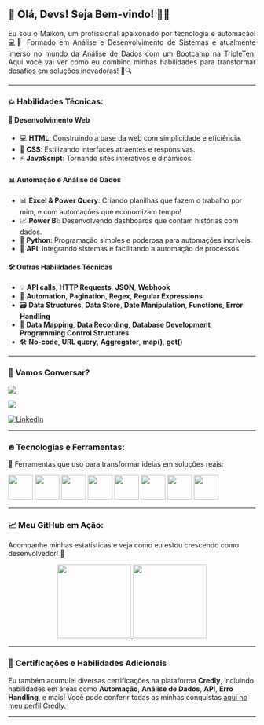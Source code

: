 ## 🚀 Olá, Devs! Seja Bem-vindo! 👨‍💻  
<p align="justify"> 
Eu sou o Maikon, um profissional apaixonado por tecnologia e automação! 💻🎯 Formado em Análise e Desenvolvimento de Sistemas e atualmente imerso no mundo da Análise de Dados com um Bootcamp na TripleTen. Aqui você vai ver como eu combino minhas habilidades para transformar desafios em soluções inovadoras! 🔧🔍
</p>

---

### 💥 Habilidades Técnicas:

#### 🚀 **Desenvolvimento Web**  
- 💻 **HTML**: Construindo a base da web com simplicidade e eficiência.  
- 🎨 **CSS**: Estilizando interfaces atraentes e responsivas.  
- ⚡ **JavaScript**: Tornando sites interativos e dinâmicos.

#### 📊 **Automação e Análise de Dados**  
- 📊 **Excel & Power Query**: Criando planilhas que fazem o trabalho por mim, e com automações que economizam tempo!  
- 📈 **Power BI**: Desenvolvendo dashboards que contam histórias com dados.  
- 🐍 **Python**: Programação simples e poderosa para automações incríveis.  
- 🔗 **API**: Integrando sistemas e facilitando a automação de processos.

#### 🛠️ **Outras Habilidades Técnicas**  
- 💡 **API calls**, **HTTP Requests**, **JSON**, **Webhook**  
- 🔄 **Automation**, **Pagination**, **Regex**, **Regular Expressions**  
- 🗃️ **Data Structures**, **Data Store**, **Date Manipulation**, **Functions**, **Error Handling**  
- 🔗 **Data Mapping**, **Data Recording**, **Database Development**, **Programming Control Structures**  
- 🛠️ **No-code**, **URL query**, **Aggregator**, **map()**, **get()**

---

### 📧 **Vamos Conversar?**  
<a align="center" href="mailto:mcharles784@gmail.com">
<img align="center" src="https://img.shields.io/badge/Gmail-D14836?style=for-the-badge&logo=gmail&logoColor=white" target="_blank">
</a>
<p></p>
<a align="center" href="mailto:maikon.fdasilva@outlook.com">
<img align="center" src="https://img.shields.io/badge/Outlook-0078D4?style=for-the-badge&logo=microsoft-outlook&logoColor=white" target="_blank">
</a>
<p></p>
<a align="center" href="https://www.linkedin.com/in/maikon-silva-457b98181/" target="_blank">
  <img align="center" src="https://img.shields.io/badge/LinkedIn-0A66C2?style=for-the-badge&logo=linkedin&logoColor=white" alt="LinkedIn">
</a>

---

### 🔥 Tecnologias e Ferramentas:

🔧 Ferramentas que uso para transformar ideias em soluções reais:

<p>
  <img src="https://cdn.jsdelivr.net/gh/devicons/devicon/icons/html5/html5-original.svg" width="50" height="50" class="tech-icon" /> 
  <img src="https://cdn.jsdelivr.net/gh/devicons/devicon/icons/css3/css3-original.svg" width="50" height="50" class="tech-icon" /> 
  <img src="https://cdn.jsdelivr.net/gh/devicons/devicon/icons/javascript/javascript-original.svg" width="50" height="50" class="tech-icon" /> 
  <img src="https://cdn.jsdelivr.net/gh/devicons/devicon/icons/python/python-original.svg" width="50" height="50" class="tech-icon" />
  <img src="https://w7.pngwing.com/pngs/657/27/png-transparent-postgresql-original-wordmark-logo-icon-thumbnail.png" width="50" height="50" class="tech-icon" />
  <img src="https://img.icons8.com/?size=100&id=9Kvi1p1F0tUo&format=png&color=000000" width="50" height="50" class="tech-icon" />
  <img src="https://img.icons8.com/?size=100&id=Ny0t2MYrJ70p&format=png&color=000000" width="50" height="50" class="tech-icon" />
  <img src="https://img.icons8.com/?size=100&id=SruJhzn0nnLl&format=png&color=000000" width="50" height="50" class="tech-icon" /> 
</p>

---

### 📈 **Meu GitHub em Ação**:  
Acompanhe minhas estatísticas e veja como eu estou crescendo como desenvolvedor! 🌱

<p align="center">
<a href="https://github.com/m4ik-crtl">
  <img height="150em" src="https://github-readme-stats-eight-theta.vercel.app/api?username=m4ik-crtl&show_icons=true&theme=dark&include_all_commits=true&count_private=true"/>
  <img height="150em" src="https://github-readme-stats-eight-theta.vercel.app/api/top-langs/?username=m4ik-crtl&layout=compact&langs_count=8&theme=dark"/>
</a>
</p>

---

### 🏅 **Certificações e Habilidades Adicionais**  
Eu também acumulei diversas certificações na plataforma **Credly**, incluindo habilidades em áreas como **Automação**, **Análise de Dados**, **API**, **Erro Handling**, e mais! Você pode conferir todas as minhas conquistas [aqui no meu perfil Credly](https://www.credly.com/users/maikon-silva).

---
